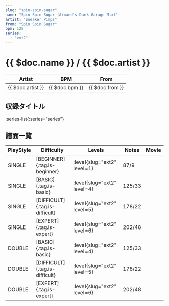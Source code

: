 ```yaml
---
slug: "spin-spin-sugar"
name: "Spin Spin Sugar (Armand's Dark Garage Mix)"
artist: "Sneaker Pimps"
from: "Spin Spin Sugar"
bpm: 128
series:
  - "ext2"
---
```


# {{ $doc.name }} / {{ $doc.artist }}

|Artist|BPM|From|
|------|---|----|
|{{ $doc.artist }}|{{ $doc.bpm }}|{{ $doc.from }}|

## 収録タイトル

:series-list{:series="series"}

## 譜面一覧

|PlayStyle|Difficulty|Levels|Notes|Movie|
|---------|----------|------|-----|-----|
|SINGLE|[BEGINNER]{.tag.is-beginner}|:level{slug="ext2" level=1}|87/9||
|SINGLE|[BASIC]{.tag.is-basic}|:level{slug="ext2" level=4}|125/33||
|SINGLE|[DIFFICULT]{.tag.is-difficult}|:level{slug="ext2" level=5}|178/22||
|SINGLE|[EXPERT]{.tag.is-expert}|:level{slug="ext2" level=6}|202/48||
|DOUBLE|[BASIC]{.tag.is-basic}|:level{slug="ext2" level=4}|125/33||
|DOUBLE|[DIFFICULT]{.tag.is-difficult}|:level{slug="ext2" level=5}|178/22||
|DOUBLE|[EXPERT]{.tag.is-expert}|:level{slug="ext2" level=6}|202/48||
